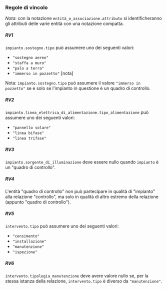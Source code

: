 ### Regole di vincolo

*Nota*: con la notazione `entità_o_associazione.attributo` si identificheranno
gli attributi delle varie entità con una notazione compatta.

##### RV1

`impianto.sostegno.tipo` può assumere uno dei seguenti valori:

- `"sostegno aereo"`
- `"staffa a muro"`
- `"palo a terra"`
- `"immerso in pozzetto"` [nota]

Nota: `impianto.sostegno.tipo` può assumere il valore `"immerso in pozzetto"` se
e solo se l'impianto in questione è un quadro di controllo.

##### RV2

`impianto.linea_elettrica_di_alimentazione.tipo_alimentazione` può assumere uno
dei seguenti valori:

- `"pannello solare"`
- `"linea bifase"`
- `"linea trifase"`

##### RV3

`impianto.sorgente_di_illuminazione` deve essere nullo quando `impianto` è un
"quadro di controllo".

##### RV4

L'entità "quadro di controllo" non può partecipare in qualità di "impianto" alla
relazione "controllo", ma solo in qualità di altro estremo della relazione
(appunto "quadro di controllo").

##### RV5

`intervento.tipo` può assumere uno dei seguenti valori:

- `"censimento"`
- `"installazione"`
- `"manutenzione"`
- `"ispezione"`

##### RV6

`intervento.tipologia_manutenzione` deve avere valore nullo se, per la stessa
istanza della relazione, `intervento.tipo` è diverso da `"manutenzione"`.
